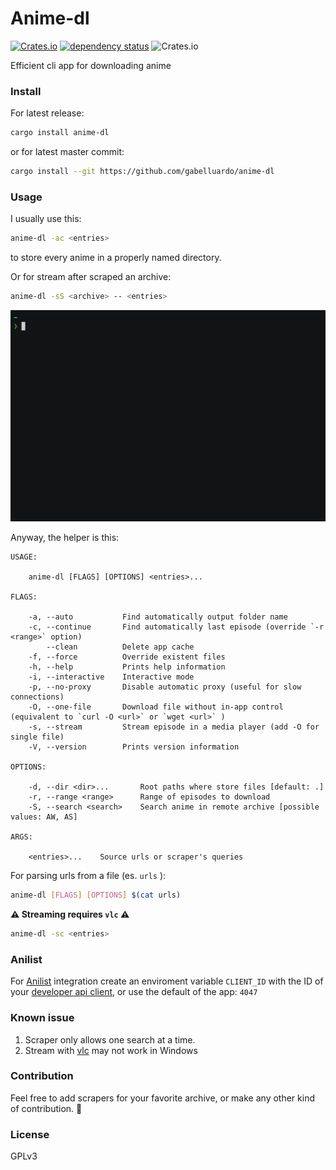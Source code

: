 # Anime-dl

[![Crates.io](https://img.shields.io/crates/v/anime-dl?color=orange)](https://crates.io/crates/anime-dl)
[![dependency status](https://deps.rs/crate/anime-dl/1.1.1/status.svg)](https://deps.rs/crate/anime-dl/1.1.1)
![Crates.io](https://img.shields.io/crates/l/anime-dl)


Efficient cli app for downloading anime

### Install

For latest release:

``` sh
cargo install anime-dl
```

or for latest master commit:

``` sh
cargo install --git https://github.com/gabelluardo/anime-dl
```

### Usage

I usually use this:

``` sh
anime-dl -ac <entries>
```

to store every anime in a properly named directory.  

Or for stream after scraped an archive:

``` sh
anime-dl -sS <archive> -- <entries>
```

![](screenshots/demo.gif)

Anyway, the helper is this: 

``` 
USAGE:

    anime-dl [FLAGS] [OPTIONS] <entries>...

FLAGS:

    -a, --auto           Find automatically output folder name
    -c, --continue       Find automatically last episode (override `-r <range>` option)
        --clean          Delete app cache
    -f, --force          Override existent files
    -h, --help           Prints help information
    -i, --interactive    Interactive mode
    -p, --no-proxy       Disable automatic proxy (useful for slow connections)
    -O, --one-file       Download file without in-app control (equivalent to `curl -O <url>` or `wget <url>` )
    -s, --stream         Stream episode in a media player (add -O for single file)
    -V, --version        Prints version information

OPTIONS:

    -d, --dir <dir>...       Root paths where store files [default: .]
    -r, --range <range>      Range of episodes to download
    -S, --search <search>    Search anime in remote archive [possible values: AW, AS]

ARGS:

    <entries>...    Source urls or scraper's queries

```

For parsing urls from a file (es. `urls` ):

``` sh
anime-dl [FLAGS] [OPTIONS] $(cat urls)
```

**⚠️ Streaming requires `vlc` ⚠️**

``` sh
anime-dl -sc <entries>
```

### Anilist 

For [Anilist](https://anilist.co) integration create an enviroment variable 
`CLIENT_ID` with the ID of your [developer api client](https://anilist.co/settings/developer), 
or use the default of the app: `4047`

### Known issue

1. Scraper only allows one search at a time.
2. Stream with [vlc](https://www.videolan.org/vlc/) may not work in Windows

### Contribution 

Feel free to add scrapers for your favorite archive, or make any other kind of contribution. 💪

### License

GPLv3
